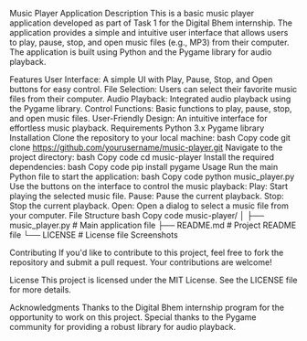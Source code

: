 Music Player Application
Description
This is a basic music player application developed as part of Task 1 for the Digital Bhem internship. The application provides a simple and intuitive user interface that allows users to play, pause, stop, and open music files (e.g., MP3) from their computer. The application is built using Python and the Pygame library for audio playback.

Features
User Interface: A simple UI with Play, Pause, Stop, and Open buttons for easy control.
File Selection: Users can select their favorite music files from their computer.
Audio Playback: Integrated audio playback using the Pygame library.
Control Functions: Basic functions to play, pause, stop, and open music files.
User-Friendly Design: An intuitive interface for effortless music playback.
Requirements
Python 3.x
Pygame library
Installation
Clone the repository to your local machine:
bash
Copy code
git clone https://github.com/yourusername/music-player.git
Navigate to the project directory:
bash
Copy code
cd music-player
Install the required dependencies:
bash
Copy code
pip install pygame
Usage
Run the main Python file to start the application:
bash
Copy code
python music_player.py
Use the buttons on the interface to control the music playback:
Play: Start playing the selected music file.
Pause: Pause the current playback.
Stop: Stop the current playback.
Open: Open a dialog to select a music file from your computer.
File Structure
bash
Copy code
music-player/
│
├── music_player.py     # Main application file
├── README.md           # Project README file
└── LICENSE             # License file
Screenshots

Contributing
If you'd like to contribute to this project, feel free to fork the repository and submit a pull request. Your contributions are welcome!

License
This project is licensed under the MIT License. See the LICENSE file for more details.

Acknowledgments
Thanks to the Digital Bhem internship program for the opportunity to work on this project.
Special thanks to the Pygame community for providing a robust library for audio playback.
